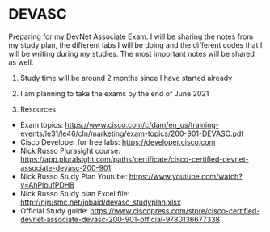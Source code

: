 # DEVASC
Preparing for my DevNet Associate Exam. I will be sharing the notes from my study plan, the different labs I will be doing and the different codes that I will be writing during my studies. The most important notes will be shared as well.

1. Study time will be around 2 months since I have started already 

2. I am planning to take the exams by the end of June 2021

3. Resources
- Exam topics: https://www.cisco.com/c/dam/en_us/training-events/le31/le46/cln/marketing/exam-topics/200-901-DEVASC.pdf
- Cisco Developer for free labs: https://developer.cisco.com
- Nick Russo Plurasight course: https://app.pluralsight.com/paths/certificate/cisco-certified-devnet-associate-devasc-200-901
- Nick Russo Study Plan Youtube: https://www.youtube.com/watch?v=AhPloufPDH8
- Nick Russo Study plan Excel file: http://njrusmc.net/jobaid/devasc_studyplan.xlsx
- Official Study guide: https://www.ciscopress.com/store/cisco-certified-devnet-associate-devasc-200-901-official-9780136677338
